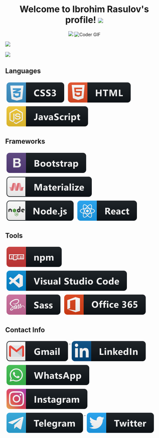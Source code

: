 <abc>
    <h1 align="center">
      Welcome to Ibrohim Rasulov's profile!
      <img src="https://media.giphy.com/media/26Fxy3Iz1ari8oytO/giphy.gif" width="80">
    </h1>
    <p  align="center">
      <img src="https://readme-typing-svg.herokuapp.com/?lines=I'm%20Full%20Stack%20Web%20Developer;Self-taught%20UI%2FUX%20Designer;Always%20learning%20new%20things&font=Fira%20Code&center=true&width=540&height=50&color=6948fb&vCenter=true&size=23">
      <img src="https://media.giphy.com/media/SWoSkN6DxTszqIKEqv/giphy.gif" alt="Coder GIF" width="500">
    </p>
</abc>

![](https://github-readme-stats.vercel.app/api?username=IbrohimRasulov&hide_border=true&hide_title=true&show_icons=true&include_all_commits=true&count_private=true&line_height=21&text_color=000&icon_color=000&bg_color=0,ea6161,ffc64d,fffc4d,52fa5a&theme=graywhite)

![](http://github-readme-streak-stats.herokuapp.com?user=IbrohimRasulov&theme=soft-green&date_format=M%20j%5B%2C%20Y%5D)

<!-- For more icons please follow https://github.com/MikeCodesDotNET/ColoredBadges -->

## Languages
<p align="left">
	<img  src="svg/dev/languages/css3.svg"  alt="css3"  style="vertical-align:top; margin:6px 4px">
  <img  src="svg/dev/languages/html.svg"  alt="html"  style="vertical-align:top; margin:6px 4px">
  <img  src="svg/dev/languages/js.svg"  alt="js"  style="vertical-align:top; margin:6px 4px">
</p>

## Frameworks
<p align="left">
	<img  src="svg/dev/frameworks/bootstrap.svg"  alt="bootstrap"  style="vertical-align:top; margin:6px 4px">
  <img  src="svg/dev/frameworks/materialize.svg"  alt="materialize"  style="vertical-align:top; margin:6px 4px">
  <img  src="svg/dev/frameworks/nodejs.svg"  alt="nodejs"  style="vertical-align:top; margin:6px 4px">
  <img src="svg/dev/frameworks/react.svg" alt="react" style="vertical-align:top; margin:6px 4px">
</p>

## Tools
<p align="left">
  <img  src="svg/dev/services/npm.svg"  alt="npm"  style="vertical-align:top; margin:6px 4px">
  <img  src="svg/dev/tools/visualstudio_code.svg"  alt="visualstudio_code"  style="vertical-align:top; margin:6px 4px">
  <img  src="svg/dev/languages/sass.svg"  alt="sass"  style="vertical-align:top; margin:6px 4px">
  <img src="svg/dev/services/office_365.svg" alt="office 365" style="vertical-align:top; margin:6px 4px">
</p>

## Contact Info
<p align="left">
  <a  href="https://mail.google.com/mail/u/?authuser=ibrohim05062000@gmail.com">
  <img  src="svg/social/gmail.svg"  alt="gmail"  style="vertical-align:top; margin:6px 4px">
  </a>

  <a  href="https://www.linkedin.com/in/ibrohim-rasulov-a88352209/">
  <img  src="svg/social/linkedin.svg"  alt="linkedin"  style="vertical-align:top; margin:6px 4px">
  </a>

  <a  href="#">
  <img  src="svg/social/whatsapp.svg"  alt="whatsapp"  style="vertical-align:top; margin:6px 4px">
  </a>

  <a  href="https://www.instagram.com/ibrohim_rasulovs/">
  <img  src="svg/social/instagram.svg"  alt="instagram"  style="vertical-align:top; margin:6px 4px">
  </a>

  <a  href="#">
  <img  src="svg/social/telegram.svg"  alt="telegram"  style="vertical-align:top; margin:6px 4px">
  </a>

  <a  href="https://twitter.com/IbrohimRasu1ov">
  <img  src="svg/social/twitter.svg"  alt="twitter"  style="vertical-align:top; margin:6px 4px">
  </a>
</p>

<!-- For more icons please follow https://github.com/MikeCodesDotNET/ColoredBadges -->
